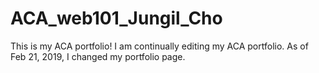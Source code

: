 # ACA_web101_Jungil_Cho

This is my ACA portfolio!
I am continually editing my ACA portfolio.
As of Feb 21, 2019, I changed my portfolio page.
